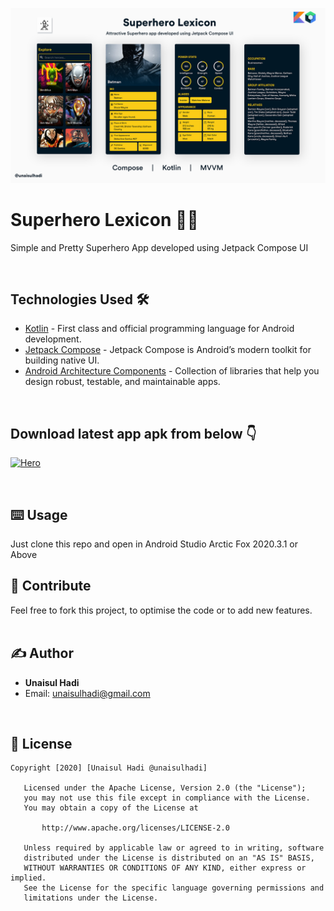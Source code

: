 ![App Cover](https://github.com/unaisulhadi/SuperheroLexicon/blob/master/art/git%20over%203.jpg?raw=true)


# Superhero Lexicon 🦹‍♂️
Simple and Pretty Superhero App developed using Jetpack Compose UI

<br />

## Technologies Used 🛠
- [Kotlin](https://kotlinlang.org/) - First class and official programming language for Android development.
- [Jetpack Compose](https://developer.android.com/jetpack/compose) - Jetpack Compose is Android’s modern toolkit for building native UI.
- [Android Architecture Components](https://developer.android.com/topic/libraries/architecture) - Collection of libraries that help you design robust, testable, and maintainable apps.

<br />

## Download latest app apk from below 👇

[![Hero](https://img.shields.io/badge/Superhero-APK-black.svg?style=for-the-badge&logo=android)](https://github.com/unaisulhadi/SuperheroLexicon/blob/master/release/Superhero%20Lexicon%20v1.0.apk)

<br />

## ⌨️ Usage

Just clone this repo and open in Android Studio Arctic Fox 2020.3.1 or Above
<br />

## 🍰  Contribute  

Feel free to fork this project, to optimise the code or to add new features. 
<br />
<br />

## ✍️ Author

* <b>Unaisul Hadi</b>
* Email: unaisulhadi@gmail.com

<br />

## 📝 License
```
Copyright [2020] [Unaisul Hadi @unaisulhadi]

   Licensed under the Apache License, Version 2.0 (the "License");
   you may not use this file except in compliance with the License.
   You may obtain a copy of the License at

       http://www.apache.org/licenses/LICENSE-2.0

   Unless required by applicable law or agreed to in writing, software
   distributed under the License is distributed on an "AS IS" BASIS,
   WITHOUT WARRANTIES OR CONDITIONS OF ANY KIND, either express or implied.
   See the License for the specific language governing permissions and
   limitations under the License.
```
